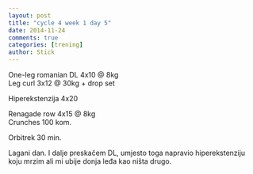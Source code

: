 ```yaml
---
layout: post
title: "cycle 4 week 1 day 5"
date: 2014-11-24
comments: true
categories: [trening]
author: Stick
---
```


One-leg romanian DL 4x10 @ 8kg  
Leg curl 3x12 @ 30kg + drop set    

Hiperekstenzija 4x20  

Renagade row 4x15 @ 8kg  
Crunches 100 kom.    

Orbitrek 30 min.  

Lagani dan. I dalje preskačem DL, umjesto toga napravio hiperekstenziju koju mrzim ali mi ubije donja leđa kao ništa drugo.
